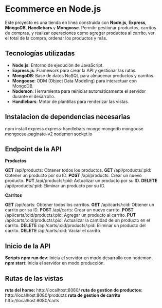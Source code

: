 # Ecommerce en Node.js

Este proyecto es una tienda en línea construida con **Node.js**, **Express**, **MongoDB**, **Handlebars** y **Mongoose**. Permite gestionar productos, carritos de compras, y realizar operaciones como agregar productos al carrito, ver el total de la compra, ordenar los productos y más.

## Tecnologías utilizadas

- **Node.js**: Entorno de ejecución de JavaScript.
- **Express.js**: Framework para crear la API y gestionar las rutas.
- **MongoDB**: Base de datos NoSQL para almacenar productos y carritos.
- **Mongoose**: ODM (Object Data Modeling) para interactuar con MongoDB.
- **Nodemon**: Herramienta para reiniciar automáticamente el servidor durante el desarrollo.
- **Handlebars**: Motor de plantillas para renderizar las vistas.

## Instalacion de dependencias necesarias

npm install express express-handlebars mongo mongodb mongoose mongoose-paginate-v2 nodemon socket.io


## Endpoint de la API

**Productos**

**GET** /api/products: Obtener todos los productos.
**GET** /api/products/:pid: Obtener un producto por su ID.
**POST** /api/products: Crear un nuevo producto.
**PUT** /api/products/:pid: Actualizar un producto por su ID.
**DELETE** /api/products/:pid: Eliminar un producto por su ID.

**Carritos**

**GET** /api/carts: Obtener todos los carritos.
**GET** /api/carts/:cid: Obtener un carrito por su ID.
**POST** /api/carts: Crear un nuevo carrito.
**POST** /api/carts/:cid/products/:pid: Agregar un producto al carrito.
**PUT** /api/carts/:cid/products/:pid: Actualizar la cantidad de un producto en el carrito.
**DELETE** /api/carts/:cid/products/:pid: Eliminar un producto del carrito.
**DELETE** /api/carts/:cid: Vaciar el carrito.

## Inicio de la API

**Scripts**
**npm run dev**: Inicia el servidor en modo desarrollo con nodemon.
**npm start**: Inicia el servidor en modo producción.

## Rutas de las vistas

**ruta del home:** http://localhost:8080/
**ruta de gestion de productos:** http://localhost:8080/products
**ruta de gestion de carrito** http://localhost:8080/carts




